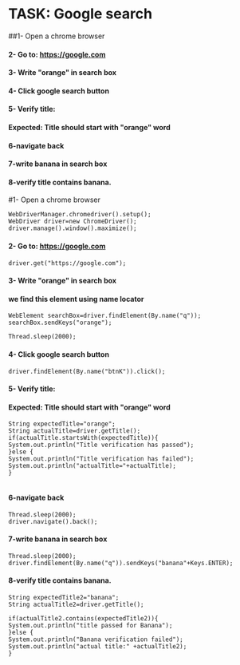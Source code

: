 # TASK: Google search
##1- Open a chrome browser
####  2- Go to: https://google.com
#### 3- Write "orange" in search box
#### 4- Click google search button
#### 5- Verify title:
#### Expected: Title should start with "orange" word
#### 6-navigate back
#### 7-write banana in search box
#### 8-verify title contains banana.




#1- Open a chrome browser
```
WebDriverManager.chromedriver().setup();
WebDriver driver=new ChromeDriver();
driver.manage().window().maximize();
```
#### 2- Go to: https://google.com
```
driver.get("https://google.com");
```
#### 3- Write "orange" in search box
#### we find this element using name locator
```
WebElement searchBox=driver.findElement(By.name("q"));
searchBox.sendKeys("orange");

Thread.sleep(2000);
```
#### 4- Click google search button
```
driver.findElement(By.name("btnK")).click();
```
#### 5- Verify title:
#### Expected: Title should start with "orange" word
```
String expectedTitle="orange";
String actualTitle=driver.getTitle();
if(actualTitle.startsWith(expectedTitle)){
System.out.println("Title verification has passed");
}else {
System.out.println("Title verification has failed");
System.out.println("actualTitle="+actualTitle);
}


```
#### 6-navigate back
```
Thread.sleep(2000);
driver.navigate().back();
```
#### 7-write banana in search box
```
Thread.sleep(2000);
driver.findElement(By.name("q")).sendKeys("banana"+Keys.ENTER);
```
#### 8-verify title contains banana.
```
String expectedTitle2="banana";
String actualTitle2=driver.getTitle();

if(actualTitle2.contains(expectedTitle2)){
System.out.println("title passed for Banana");
}else {
System.out.println("Banana verification failed");
System.out.println("actual title:" +actualTitle2);
}
```